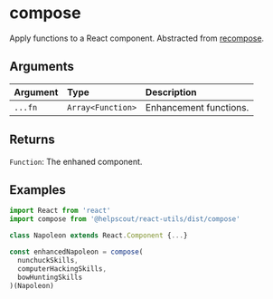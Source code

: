 # compose

Apply functions to a React component. Abstracted from [recompose](https://github.com/acdlite/recompose/blob/master/src/packages/recompose/compose.js).

## Arguments

| Argument | Type | Description |
| :--- | :--- | :--- |
| `...fn` | `Array<Function>` | Enhancement functions. |

## Returns

`Function`: The enhaned component.

## Examples

```jsx
import React from 'react'
import compose from '@helpscout/react-utils/dist/compose'

class Napoleon extends React.Component {...}

const enhancedNapoleon = compose(
  nunchuckSkills,
  computerHackingSkills,
  bowHuntingSkills
)(Napoleon)
```

